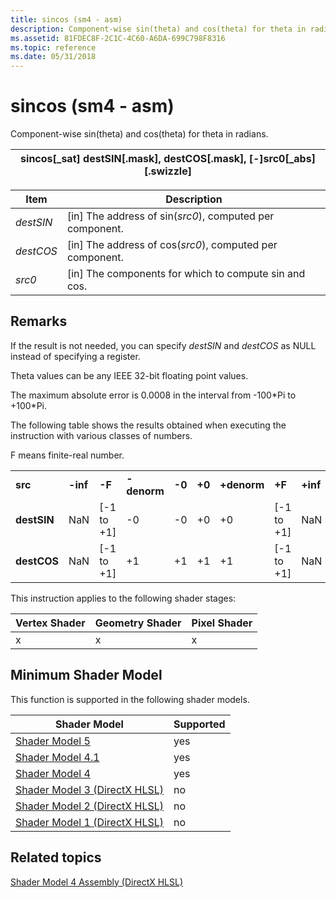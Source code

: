 ```yaml
---
title: sincos (sm4 - asm)
description: Component-wise sin(theta) and cos(theta) for theta in radians.
ms.assetid: 81FDEC8F-2C1C-4C60-A6DA-699C798F8316
ms.topic: reference
ms.date: 05/31/2018
---
```


# sincos (sm4 - asm)

Component-wise sin(theta) and cos(theta) for theta in radians.



| sincos\[\_sat\] destSIN\[.mask\], destCOS\[.mask\], \[-\]src0\[\_abs\]\[.swizzle\] |
|------------------------------------------------------------------------------------|



 



| Item                                                                                               | Description                                                           |
|----------------------------------------------------------------------------------------------------|-----------------------------------------------------------------------|
| <span id="destSIN"></span><span id="destsin"></span><span id="DESTSIN"></span>*destSIN*<br/> | \[in\] The address of sin(*src0*), computed per component.<br/> |
| <span id="destCOS"></span><span id="destcos"></span><span id="DESTCOS"></span>*destCOS*<br/> | \[in\] The address of cos(*src0*), computed per component.<br/> |
| <span id="src0"></span><span id="SRC0"></span>*src0*<br/>                                    | \[in\] The components for which to compute sin and cos.<br/>    |



 

## Remarks

If the result is not needed, you can specify *destSIN* and *destCOS* as NULL instead of specifying a register.

Theta values can be any IEEE 32-bit floating point values.

The maximum absolute error is 0.0008 in the interval from -100\*Pi to +100\*Pi.

The following table shows the results obtained when executing the instruction with various classes of numbers.

F means finite-real number.



|             |          |              |             |        |        |             |              |          |         |
|-------------|----------|--------------|-------------|--------|--------|-------------|--------------|----------|---------|
| **src**     | **-inf** | **-F**       | **-denorm** | **-0** | **+0** | **+denorm** | **+F**       | **+inf** | **NaN** |
| **destSIN** | NaN      | \[-1 to +1\] | -0          | -0     | +0     | +0          | \[-1 to +1\] | NaN      | NaN     |
| **destCOS** | NaN      | \[-1 to +1\] | +1          | +1     | +1     | +1          | \[-1 to +1\] | NaN      | NaN     |



 

This instruction applies to the following shader stages:



| Vertex Shader | Geometry Shader | Pixel Shader |
|---------------|-----------------|--------------|
| x             | x               | x            |



 

## Minimum Shader Model

This function is supported in the following shader models.



| Shader Model                                              | Supported |
|-----------------------------------------------------------|-----------|
| [Shader Model 5](d3d11-graphics-reference-sm5.md)        | yes       |
| [Shader Model 4.1](dx-graphics-hlsl-sm4.md)              | yes       |
| [Shader Model 4](dx-graphics-hlsl-sm4.md)                | yes       |
| [Shader Model 3 (DirectX HLSL)](dx-graphics-hlsl-sm3.md) | no        |
| [Shader Model 2 (DirectX HLSL)](dx-graphics-hlsl-sm2.md) | no        |
| [Shader Model 1 (DirectX HLSL)](dx-graphics-hlsl-sm1.md) | no        |



 

## Related topics

<dl> <dt>

[Shader Model 4 Assembly (DirectX HLSL)](dx-graphics-hlsl-sm4-asm.md)
</dt> </dl>

 

 





